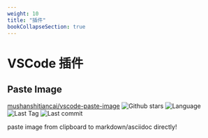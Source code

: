```yaml
---
weight: 10
title: "插件"
bookCollapseSection: true
---
```


# VSCode 插件

## Paste Image

[mushanshitiancai/vscode-paste-image](https://github.com/mushanshitiancai/vscode-paste-image) ![Github stars](https://img.shields.io/github/stars/mushanshitiancai/vscode-paste-image.svg) ![Language](https://img.shields.io/github/languages/top/mushanshitiancai/vscode-paste-image.svg) ![Last Tag](https://img.shields.io/github/v/tag/mushanshitiancai/vscode-paste-image.svg?sort=semver) ![Last commit](https://img.shields.io/github/last-commit/mushanshitiancai/vscode-paste-image.svg)

paste image from clipboard to markdown/asciidoc directly!
